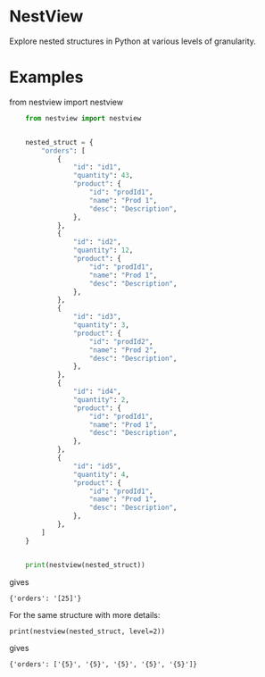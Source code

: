 # NestView

Explore nested structures in Python at various levels of granularity.

# Examples

from nestview import nestview

```python
    from nestview import nestview


    nested_struct = {
        "orders": [
            {
                "id": "id1",
                "quantity": 43,
                "product": {
                    "id": "prodId1",
                    "name": "Prod 1",
                    "desc": "Description",
                },
            },
            {
                "id": "id2",
                "quantity": 12,
                "product": {
                    "id": "prodId1",
                    "name": "Prod 1",
                    "desc": "Description",
                },
            },
            {
                "id": "id3",
                "quantity": 3,
                "product": {
                    "id": "prodId2",
                    "name": "Prod 2",
                    "desc": "Description",
                },
            },
            {
                "id": "id4",
                "quantity": 2,
                "product": {
                    "id": "prodId1",
                    "name": "Prod 1",
                    "desc": "Description",
                },
            },
            {
                "id": "id5",
                "quantity": 4,
                "product": {
                    "id": "prodId1",
                    "name": "Prod 1",
                    "desc": "Description",
                },
            },
        ]
    }


    print(nestview(nested_struct))
```

gives

    {'orders': '[25]'}

For the same structure with more details:

    print(nestview(nested_struct, level=2))

gives

    {'orders': ['{5}', '{5}', '{5}', '{5}', '{5}']}